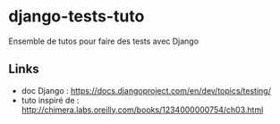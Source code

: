 django-tests-tuto
=================

Ensemble de tutos pour faire des tests avec Django

Links
-----

* doc Django : https://docs.djangoproject.com/en/dev/topics/testing/
* tuto inspiré de : http://chimera.labs.oreilly.com/books/1234000000754/ch03.html
